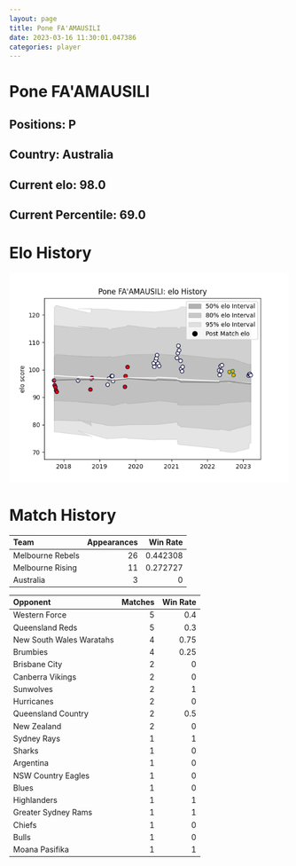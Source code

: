 ```yaml
---  
layout: page  
title: Pone FA'AMAUSILI  
date: 2023-03-16 11:30:01.047386  
categories: player  
---
```

# Pone FA'AMAUSILI

## Positions: P

## Country: Australia

## Current elo: 98.0

## Current Percentile: 69.0

# Elo History


![elo history](history_PoneFA'AMAUSILI.png)
# Match History


| Team             |   Appearances |   Win Rate |
|:-----------------|--------------:|-----------:|
| Melbourne Rebels |            26 |   0.442308 |
| Melbourne Rising |            11 |   0.272727 |
| Australia        |             3 |   0        |

| Opponent                 |   Matches |   Win Rate |
|:-------------------------|----------:|-----------:|
| Western Force            |         5 |       0.4  |
| Queensland Reds          |         5 |       0.3  |
| New South Wales Waratahs |         4 |       0.75 |
| Brumbies                 |         4 |       0.25 |
| Brisbane City            |         2 |       0    |
| Canberra Vikings         |         2 |       0    |
| Sunwolves                |         2 |       1    |
| Hurricanes               |         2 |       0    |
| Queensland Country       |         2 |       0.5  |
| New Zealand              |         2 |       0    |
| Sydney Rays              |         1 |       1    |
| Sharks                   |         1 |       0    |
| Argentina                |         1 |       0    |
| NSW Country Eagles       |         1 |       0    |
| Blues                    |         1 |       0    |
| Highlanders              |         1 |       1    |
| Greater Sydney Rams      |         1 |       1    |
| Chiefs                   |         1 |       0    |
| Bulls                    |         1 |       0    |
| Moana Pasifika           |         1 |       1    |